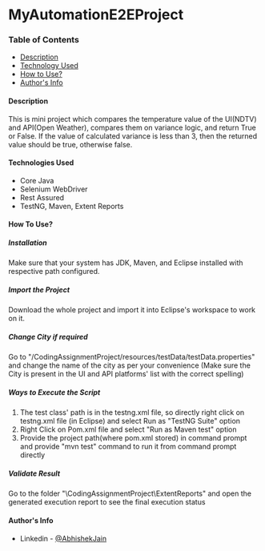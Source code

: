 # MyAutomationE2EProject
### Table of Contents
- [Description](#Description)
- [Technology Used](#Technology-Used)
- [How to Use?](#How-to-Use)
- [Author's Info](#Author's-Info)

#### Description
This is mini project which compares the temperature value of the UI(NDTV) and API(Open Weather), compares them on variance logic, and return True or False. If the value of calculated variance is less than 3, then the returned value should be true, otherwise false.
#### Technologies Used
- Core Java
- Selenium WebDriver
- Rest Assured
- TestNG, Maven, Extent Reports
#### How To Use?
##### Installation
Make sure that your system has JDK, Maven, and Eclipse installed with respective path configured.
##### Import the Project
Download the whole project and import it into Eclipse's workspace to work on it.
##### Change City if required
Go to "/CodingAssignmentProject/resources/testData/testData.properties" and change the name of the city as per your convenience (Make sure the City is present in the UI and API platforms' list with the correct spelling)
##### Ways to Execute the Script
1. The test class' path is in the testng.xml file, so directly right click on testng.xml file (in Eclipse) and select Run as "TestNG Suite" option
2. Right Click on Pom.xml file and select "Run as Maven test" option
3. Provide the project path(where pom.xml stored) in command prompt and provide "mvn test" command to run it from command prompt directly
##### Validate Result
Go to the folder "\CodingAssignmentProject\ExtentReports" and open the generated execution report to see the final execution status
#### Author's Info
- Linkedin - [@AbhishekJain](https://www.linkedin.com/in/abhishek-jain-849a0656/)





